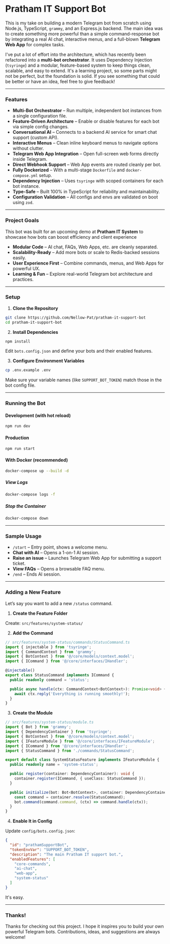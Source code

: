# Pratham IT Support Bot

This is my take on building a modern Telegram bot from scratch using Node.js, TypeScript, `grammy`, and an Express.js backend. The main idea was to create something more powerful than a simple command-response bot by integrating a real AI chat, interactive menus, and a full-blown **Telegram Web App** for complex tasks.

I've put a lot of effort into the architecture, which has recently been refactored into a **multi-bot orchestrator**. It uses Dependency Injection (`tsyringe`) and a modular, feature-based system to keep things clean, scalable, and easy to extend. It's a learning project, so some parts might not be perfect, but the foundation is solid. If you see something that could be better or have an idea, feel free to give feedback!

---

### Features

- **Multi-Bot Orchestrator** – Run multiple, independent bot instances from a single configuration file.
- **Feature-Driven Architecture** – Enable or disable features for each bot via simple config changes.
- **Conversational AI** – Connects to a backend AI service for smart chat support (custom API).
- **Interactive Menus** – Clean inline keyboard menus to navigate options without clutter.
- **Telegram Web App Integration** – Open full-screen web forms directly inside Telegram.
- **Direct Webhook Support** – Web App events are routed cleanly per bot.
- **Fully Dockerized** – With a multi-stage `Dockerfile` and `docker-compose.yml` setup.
- **Dependency Injection** – Uses `tsyringe` with scoped containers for each bot instance.
- **Type-Safe** – Built 100% in TypeScript for reliability and maintainability.
- **Configuration Validation** – All configs and envs are validated on boot using `zod`.

---

###  Project Goals

This bot was built for an upcoming demo at **Pratham IT System** to showcase how bots can boost efficiency and client experience

- **Modular Code** – AI chat, FAQs, Web Apps, etc. are cleanly separated.
- **Scalability-Ready** – Add more bots or scale to Redis-backed sessions easily.
- **User Experience First** – Combine commands, menus, and Web Apps for powerful UX.
- **Learning & Fun** – Explore real-world Telegram bot architecture and practices.

---

### Setup

1. **Clone the Repository**

```bash
git clone https://github.com/Nellow-Pat/pratham-it-support-bot
cd pratham-it-support-bot
````

2. **Install Dependencies**

```bash
npm install
```


Edit `bots.config.json` and define your bots and their enabled features.

3. **Configure Environment Variables**

```bash
cp .env.example .env
```

Make sure your variable names (like `SUPPORT_BOT_TOKEN`) match those in the bot config file.

---

### Running the Bot

#### Development (with hot reload)

```bash
npm run dev
```

#### Production

```bash
npm run start
```

#### With Docker (recommended)

```bash
docker-compose up --build -d
```

##### View Logs

```bash
docker-compose logs -f
```

##### Stop the Container

```bash
docker-compose down
```

---

### Sample Usage

* `/start` – Entry point, shows a welcome menu.
* **Chat with AI** – Opens a 1-on-1 AI session.
* **Raise an issue** – Launches Telegram Web App for submitting a support ticket.
* **View FAQs** – Opens a browsable FAQ menu.
* `/end` – Ends AI session.

---

### Adding a New Feature

Let’s say you want to add a new `/status` command.

1. **Create the Feature Folder**

Create: `src/features/system-status/`

2. **Add the Command**

```ts
// src/features/system-status/commands/StatusCommand.ts
import { injectable } from 'tsyringe';
import { CommandContext } from 'grammy';
import { BotContext } from '@/core/models/context.model';
import { ICommand } from '@/core/interfaces/IHandler';

@injectable()
export class StatusCommand implements ICommand {
  public readonly command = 'status';

  public async handle(ctx: CommandContext<BotContext>): Promise<void> {
    await ctx.reply('Everything is running smoothly!');
  }
}
```

3. **Create the Module**

```ts
// src/features/system-status/module.ts
import { Bot } from 'grammy';
import { DependencyContainer } from 'tsyringe';
import { BotContext } from '@/core/models/context.model';
import { IFeatureModule } from '@/core/interfaces/IFeatureModule';
import { ICommand } from '@/core/interfaces/IHandler';
import { StatusCommand } from './commands/StatusCommand';

export default class SystemStatusFeature implements IFeatureModule {
  public readonly name = 'system-status';

  public register(container: DependencyContainer): void {
    container.register(ICommand, { useClass: StatusCommand });
  }

  public initialize(bot: Bot<BotContext>, container: DependencyContainer): void {
    const command = container.resolve(StatusCommand);
    bot.command(command.command, (ctx) => command.handle(ctx));
  }
}
```

4. **Enable It in Config**

Update `config/bots.config.json`:

```json
{
  "id": "prathamSupportBot",
  "tokenEnvVar": "SUPPORT_BOT_TOKEN",
  "description": "The main Pratham IT support bot.",
  "enabledFeatures": [
    "core-commands",
    "ai-chat",
    "web-app",
    "system-status"
  ]
}
```

It's easy.

---

###  Thanks!

Thanks for checking out this project. I hope it inspires you to build your own powerful Telegram bots. Contributions, ideas, and suggestions are always welcome!


